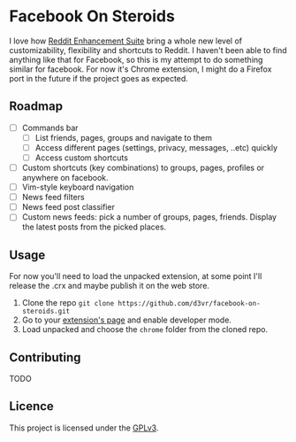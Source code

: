 # Facebook On Steroids

I love how [Reddit Enhancement Suite](https://github.com/honestbleeps/Reddit-Enhancement-Suite) bring a whole new level of customizability, flexibility and shortcuts to Reddit. I haven't been able to find anything like that for Facebook, so this is my attempt to do something similar for facebook. 
For now it's Chrome extension, I might do a Firefox port in the future if the project goes as expected.

## Roadmap
- [ ] Commands bar
    - [ ] List friends, pages, groups and navigate to them
    - [ ] Access different pages (settings, privacy, messages, ..etc) quickly
    - [ ] Access custom shortcuts
- [ ] Custom shortcuts (key combinations) to groups, pages, profiles or anywhere on facebook.
- [ ] Vim-style keyboard navigation
- [ ] News feed filters
- [ ] News feed post classifier
- [ ] Custom news feeds: pick a number of groups, pages, friends. Display the latest posts from the picked places.

## Usage
For now you'll need to load the unpacked extension, at some point I'll release the .crx and maybe publish it on the web store.
1. Clone the repo `git clone https://github.com/d3vr/facebook-on-steroids.git`
2. Go to your [extension's page](chrome://extensions) and enable developer mode.
3. Load unpacked and choose the `chrome` folder from the cloned repo.

## Contributing
TODO

## Licence
This project is licensed under the [GPLv3](https://www.gnu.org/licenses/gpl-3.0.en.html).
